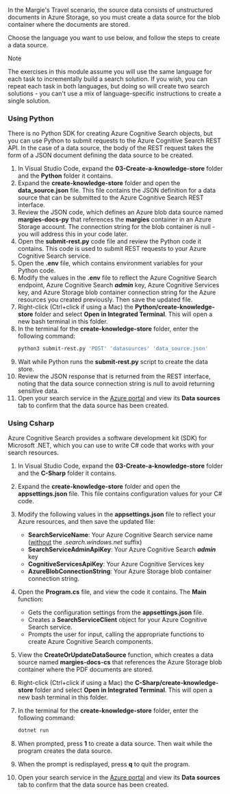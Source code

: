 In the Margie's Travel scenario, the source data consists of unstructured documents in Azure Storage, so you must create a data source for the blob container where the documents are stored.

Choose the language you want to use below, and follow the steps to create a data source.

> [!NOTE]
> The exercises in this module assume you will use the same language for each task to incrementally build a search solution. If you wish, you can repeat each task in both languages, but doing so will create two search solutions - you can't use a mix of language-specific instructions to create a single solution.

### Using Python

There is no Python SDK for creating Azure Cognitive Search objects, but you can use Python to submit requests to the Azure Cognitive Search REST API. In the case of a data source, the body of the REST request takes the form of a JSON document defining the data source to be created.

1. In Visual Studio Code, expand the **03-Create-a-knowledge-store** folder and the **Python** folder it contains.
2. Expand the **create-knowledge-store** folder and open the **data_source.json** file. This file contains the JSON definition for a data source that can be submitted to the Azure Cognitive Search REST interface.
3. Review the JSON code, which defines an Azure blob data source named **margies-docs-py** that references the **margies** container in an Azure Storage account. The connection string for the blob container is null - you will address this in your code later.
4. Open the **submit-rest&#46;py** code file and review the Python code it contains. This code is used to submit REST requests to your Azure Cognitive Search service.
5. Open the **.env** file, which contains environment variables for your Python code.
6. Modify the values in the **.env** file to reflect the Azure Cognitive Search endpoint, Azure Cognitive Search ***admin*** key, Azure Cognitive Services key, and Azure Storage blob container connection string for the Azure resources you created previously. Then save the updated file.
7. Right-click (Ctrl+click if using a Mac) the **Python/create-knowledge-store** folder and select **Open in Integrated Terminal**. This will open a new bash terminal in this folder.
8. In the terminal for the **create-knowledge-store** folder, enter the following command:
    ```bash
    python3 submit-rest.py 'POST' 'datasources' 'data_source.json'
    ```
9. Wait while Python runs the **submit-rest&#46;py** script to create the data store.
10. Review the JSON response that is returned from the REST interface, noting that the data source connection string is null to avoid returning sensitive data.
11. Open your search service in the [Azure portal](https://portal.azure.com?portal=true) and view its **Data sources** tab to confirm that the data source has been created.


### Using Csharp

Azure Cognitive Search provides a software development kit (SDK) for Microsoft .NET, which you can use to write C# code that works with your search resources.

1. In Visual Studio Code, expand the **03-Create-a-knowledge-store** folder and the **C-Sharp** folder it contains.
2. Expand the **create-knowledge-store** folder and open the **appsettings.json** file. This file contains configuration values for your C# code.
3. Modify the following values in the **appsettings.json** file to reflect your Azure resources, and then save the updated file:
    - **SearchServiceName**: Your Azure Cognitive Search service name (<u>without</u> the .*search&#46;windows&#46;net* suffix)
    - **SearchServiceAdminApiKey**: Your Azure Cognitive Search ***admin*** key
    - **CognitiveServicesApiKey**: Your Azure Cognitive Services key
    - **AzureBlobConnectionString**: Your Azure Storage blob container connection string.

4. Open the **Program.cs** file, and view the code it contains. The **Main** function:
    - Gets the configuration settings from the **appsettings.json** file.
    - Creates a **SearchServiceClient** object for your Azure Cognitive Search service.
    - Prompts the user for input, calling the appropriate functions to create Azure Cognitive Search components.
5. View the **CreateOrUpdateDataSource** function, which creates a data source named **margies-docs-cs** that references the Azure Storage blob container where the PDF documents are stored.
6. Right-click (Ctrl+click if using a Mac) the **C-Sharp/create-knowledge-store** folder and select **Open in Integrated Terminal**. This will open a new bash terminal in this folder.
7. In the terminal for the **create-knowledge-store** folder, enter the following command:
    ```bash
    dotnet run
    ```
8. When prompted, press **1** to create a data source. Then wait while the program creates the data source.
9. When the prompt is redisplayed, press **q** to quit the program.
10. Open your search service in the [Azure portal](https://portal.azure.com?portal=true) and view its **Data sources** tab to confirm that the data source has been created.
